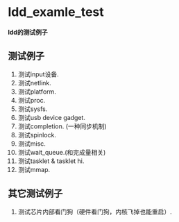 # ldd_examle_test
**ldd的测试例子**

## 测试例子

1. 测试input设备.
2. 测试netlink.
3. 测试platform.
4. 测试proc.
5. 测试sysfs.
6. 测试usb device gadget.
7. 测试completion. (一种同步机制)
8. 测试spinlock.
9. 测试misc.
10. 测试wait_queue.(和完成量相关)
11. 测试tasklet & tasklet hi.
12. 测试mmap.

## 其它测试例子

1. 测试芯片内部看门狗（硬件看门狗，内核飞掉也能重启）.
